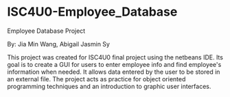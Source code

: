 # ISC4U0-Employee_Database

Employee Database Project

By: Jia Min Wang, Abigail Jasmin Sy

This project was created for ISC4U0 final project using the netbeans IDE. 
Its goal is to create a GUI for users to enter employee info and find employee's information when needed.
It allows data entered by the user to be stored in an external file.
The project acts as practice for object oriented programming techniques and an introduction to graphic user interfaces.
